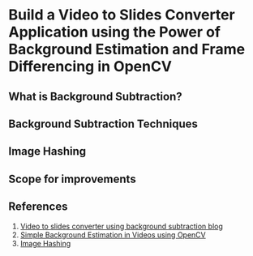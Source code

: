# Build a Video to Slides Converter Application using the Power of Background Estimation and Frame Differencing in OpenCV

## What is Background Subtraction?

## Background Subtraction Techniques

## Image Hashing

## Scope for improvements

## References

1. [Video to slides converter using background subtraction blog](https://learnopencv.com/video-to-slides-converter-using-background-subtraction/)
2. [Simple Background Estimation in Videos using OpenCV](https://learnopencv.com/simple-background-estimation-in-videos-using-opencv-c-python/)
3. [Image Hashing](https://www.hackerfactor.com/blog/index.php?/archives/529-Kind-of-Like-That.html)
